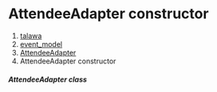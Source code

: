 
<div>

# AttendeeAdapter constructor

</div>










1.  [talawa](../../index.html)
2.  [event_model](../../models_events_event_model/)
3.  [AttendeeAdapter](../../models_events_event_model/AttendeeAdapter-class.html)
4.  AttendeeAdapter constructor

##### AttendeeAdapter class







